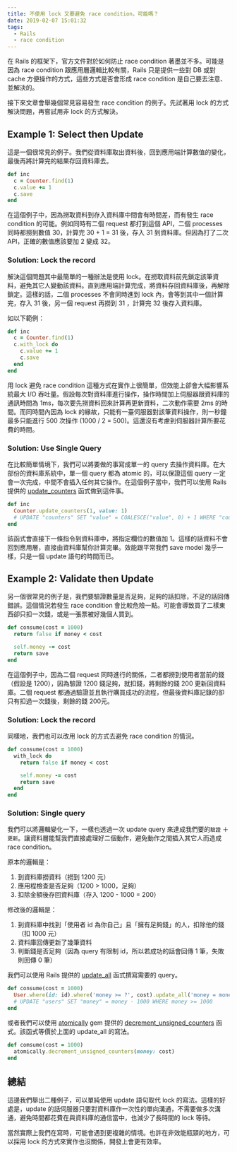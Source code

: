 ```yaml
---
title: 不使用 lock 又要避免 race condition，可能嗎？
date: 2019-02-07 15:01:32
tags:
  - Rails
  - race condition
---
```


在 Rails 的框架下，官方文件對於如何防止 race condition 著墨並不多。可能是因為 race condition 跟應用層邏輯比較有關，Rails 只是提供一些對 DB 或對 cache 方便操作的方式，這些方式是否會形成 race condition 是自己要去注意、並解決的。

接下來文章會舉幾個常見容易發生 race condition 的例子。先試著用 lock 的方式解決問題，再嘗試用非 lock 的方式解決。

## Example 1: Select then Update

這是一個很常見的例子。我們從資料庫取出資料後，回到應用端計算數值的變化，最後再將計算完的結果存回資料庫去。

```rb
def inc
  c = Counter.find(1)
  c.value += 1
  c.save
end
```

在這個例子中，因為撈取資料到存入資料庫中間會有時間差，而有發生 race condition 的可能。例如同時有二個 request 都打到這個 API，二個 processes 同時都撈到數值 30，計算完 30 + 1 = 31 後，存入 31 到資料庫。但因為打了二次 API，正確的數值應該要加 2 變成 32。

### Solution: Lock the record

解決這個問題其中最簡單的一種辦法是使用 lock。在撈取資料前先鎖定該筆資料，避免其它人變動該資料。直到應用端計算完成，將資料存回資料庫後，再解除鎖定。這樣的話，二個 processes 不會同時進到 lock 內，會等到其中一個計算完，存入 31 後，另一個 request 再撈到 31 ，計算完 32 後存入資料庫。

如以下範例：

```rb
def inc
  c = Counter.find(1)
  c.with_lock do
    c.value += 1
    c.save
  end
end
```

用 lock 避免 race condition 這種方式在實作上很簡單，但效能上卻會大幅影響系統最大 I/O 吞吐量。假設每次對資料庫進行操作，操作時間加上伺服器跟資料庫的通訊時間為 1ms，每次要先撈資料回來計算再更新資料，二次動作需要 2ms 的時間。而同時間內因為 lock 的緣故，只能有一臺伺服器對該筆資料操作，則一秒鐘最多只能進行 500 次操作 (1000 / 2 = 500)。這還沒有考慮到伺服器計算所要花費的時間。

### Solution: Use Single Query

在比較簡單情境下，我們可以將要做的事寫成單一的 query 去操作資料庫。在大部份的資料庫系統中，單一個 query 都為 atomic 的，可以保證這個 query 一定會一次完成，中間不會插入任何其它操作。在這個例子當中，我們可以使用 Rails 提供的 [update_counters](https://api.rubyonrails.org/classes/ActiveRecord/CounterCache/ClassMethods.html#method-i-update_counters) 函式做到這件事。

```rb
def inc
  Counter.update_counters(1, value: 1)
  # UPDATE "counters" SET "value" = COALESCE("value", 0) + 1 WHERE "counters"."id" = 1
end
```

該函式會直接下一條指令到資料庫中，將指定欄位的數值加 1。這樣的話資料不會回到應用層，直接由資料庫幫你計算完畢。效能跟平常我們 save model 幾乎一樣，只是一個 update 語句的時間而已。

## Example 2: Validate then Update

另一個很常見的例子是，我們要驗證數量是否足夠，足夠的話扣除，不足的話回傳錯誤。這個情況若發生 race condition 會比較危險一點。可能會導致買了二樣東西卻只扣一次錢，或是一張票被好幾個人買到。

```rb
def consume(cost = 1000)
  return false if money < cost

  self.money -= cost
  return save
end
```

在這個例子中，因為二個 request 同時進行的關係，二者都撈到使用者當前的錢（假設是 1200），因為驗證 1200 錢足夠，就扣錢，將剩餘的錢 200 更新回資料庫。二個 request 都通過驗證並且執行購買成功的流程，但最後資料庫記錄的卻只有扣過一次錢後，剩餘的錢 200元。


### Solution: Lock the record

同樣地，我們也可以改用 lock 的方式去避免 race condition 的情況。

```rb
def consume(cost = 1000)
  with_lock do
    return false if money < cost

    self.money -= cost
    return save
  end
end
```

### Solution: Single query

我們可以將邏輯變化一下，一樣也透過一次 update query 來達成我們要的`驗證` ＋ `更新`。讓資料層能幫我們直接處理好二個動作，避免動作之間插入其它人而造成 race condition。

原本的邏輯是：
1. 到資料庫撈資料（撈到 1200 元）
2. 應用程檢查是否足夠（1200 > 1000，足夠）
3. 扣除金額後存回資料庫（存入 1200 - 1000 = 200）

修改後的邏輯是：
1. 到資料庫中找到「使用者 id 為你自己」且「擁有足夠錢」的人，扣除他的錢（扣 1000 元）
2. 資料庫回傳更新了幾筆資料
3. 判斷錢是否足夠（因為 query 有限制 id，所以若成功的話會回傳 1 筆，失敗則回傳 0 筆）

我們可以使用 Rails 提供的 [update_all](https://api.rubyonrails.org/classes/ActiveRecord/Relation.html#method-i-update_all) 函式撰寫需要的 query。
```rb
def consume(cost = 1000)
  User.where(id: id).where('money >= ?', cost).update_all('money = money - ?', cost) == 1
  # UPDATE "users" SET "money" = money - 1000 WHERE money >= 1000
end
```

或者我們可以使用 [atomically](https://github.com/khiav223577/atomically) gem 提供的 [decrement_unsigned_counters](https://github.com/khiav223577/atomically#decrement_unsigned_counters-counters) 函式。該函式等價於上面的 update_all 的寫法。
```rb
def comsume(cost = 1000)
  atomically.decrement_unsigned_counters(money: cost)
end
```

## 總結

這邊我們舉出二種例子，可以單純使用 update 語句取代 lock 的寫法。這樣的好處是，update 的話伺服器只要對資料庫作一次性的單向溝通，不需要做多次溝通，避免時間都花費在與資料庫的通信當中，也減少了長時間的 lock 等待。

當然實際上我們在寫時，可能會遇到更複雜的情境。也許在非效能瓶頸的地方，可以採用 lock 的方式來實作也沒關係，開發上會更有效率。


